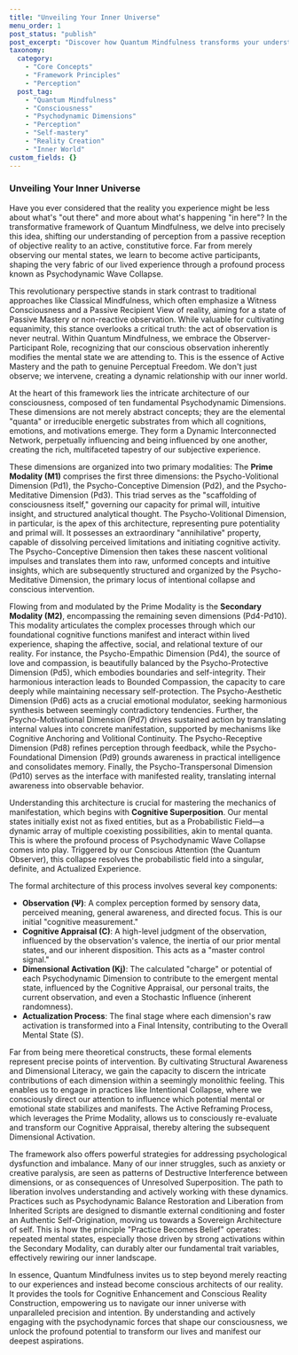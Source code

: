 ```yaml
---
title: "Unveiling Your Inner Universe"
menu_order: 1
post_status: "publish"
post_excerpt: "Discover how Quantum Mindfulness transforms your understanding of reality from passive reception to active co-creation. This framework reveals the profound mechanics of Psychodynamic Wave Collapse and the intricate architecture of your consciousness, empowering you to shape your inner world and manifest desired experiences. Learn to navigate your mental landscape and become the conscious architect of your reality."
taxonomy:
  category:
    - "Core Concepts"
    - "Framework Principles"
    - "Perception"
  post_tag:
    - "Quantum Mindfulness"
    - "Consciousness"
    - "Psychodynamic Dimensions"
    - "Perception"
    - "Self-mastery"
    - "Reality Creation"
    - "Inner World"
custom_fields: {}
---
```


### Unveiling Your Inner Universe

Have you ever considered that the reality you experience might be less about what's "out there" and more about what's happening "in here"? In the transformative framework of Quantum Mindfulness, we delve into precisely this idea, shifting our understanding of perception from a passive reception of objective reality to an active, constitutive force. Far from merely observing our mental states, we learn to become active participants, shaping the very fabric of our lived experience through a profound process known as Psychodynamic Wave Collapse.

This revolutionary perspective stands in stark contrast to traditional approaches like Classical Mindfulness, which often emphasize a Witness Consciousness and a Passive Recipient View of reality, aiming for a state of Passive Mastery or non-reactive observation. While valuable for cultivating equanimity, this stance overlooks a critical truth: the act of observation is never neutral. Within Quantum Mindfulness, we embrace the Observer-Participant Role, recognizing that our conscious observation inherently modifies the mental state we are attending to. This is the essence of Active Mastery and the path to genuine Perceptual Freedom. We don't just observe; we intervene, creating a dynamic relationship with our inner world.

At the heart of this framework lies the intricate architecture of our consciousness, composed of ten fundamental Psychodynamic Dimensions. These dimensions are not merely abstract concepts; they are the elemental "quanta" or irreducible energetic substrates from which all cognitions, emotions, and motivations emerge. They form a Dynamic Interconnected Network, perpetually influencing and being influenced by one another, creating the rich, multifaceted tapestry of our subjective experience.

These dimensions are organized into two primary modalities:
The **Prime Modality (M1)** comprises the first three dimensions: the Psycho-Volitional Dimension (Pd1), the Psycho-Conceptive Dimension (Pd2), and the Psycho-Meditative Dimension (Pd3). This triad serves as the "scaffolding of consciousness itself," governing our capacity for primal will, intuitive insight, and structured analytical thought. The Psycho-Volitional Dimension, in particular, is the apex of this architecture, representing pure potentiality and primal will. It possesses an extraordinary "annihilative" property, capable of dissolving perceived limitations and initiating cognitive activity. The Psycho-Conceptive Dimension then takes these nascent volitional impulses and translates them into raw, unformed concepts and intuitive insights, which are subsequently structured and organized by the Psycho-Meditative Dimension, the primary locus of intentional collapse and conscious intervention.

Flowing from and modulated by the Prime Modality is the **Secondary Modality (M2)**, encompassing the remaining seven dimensions (Pd4-Pd10). This modality articulates the complex processes through which our foundational cognitive functions manifest and interact within lived experience, shaping the affective, social, and relational texture of our reality. For instance, the Psycho-Empathic Dimension (Pd4), the source of love and compassion, is beautifully balanced by the Psycho-Protective Dimension (Pd5), which embodies boundaries and self-integrity. Their harmonious interaction leads to Bounded Compassion, the capacity to care deeply while maintaining necessary self-protection. The Psycho-Aesthetic Dimension (Pd6) acts as a crucial emotional modulator, seeking harmonious synthesis between seemingly contradictory tendencies. Further, the Psycho-Motivational Dimension (Pd7) drives sustained action by translating internal values into concrete manifestation, supported by mechanisms like Cognitive Anchoring and Volitional Continuity. The Psycho-Receptive Dimension (Pd8) refines perception through feedback, while the Psycho-Foundational Dimension (Pd9) grounds awareness in practical intelligence and consolidates memory. Finally, the Psycho-Transpersonal Dimension (Pd10) serves as the interface with manifested reality, translating internal awareness into observable behavior.

Understanding this architecture is crucial for mastering the mechanics of manifestation, which begins with **Cognitive Superposition**. Our mental states initially exist not as fixed entities, but as a Probabilistic Field—a dynamic array of multiple coexisting possibilities, akin to mental quanta. This is where the profound process of Psychodynamic Wave Collapse comes into play. Triggered by our Conscious Attention (the Quantum Observer), this collapse resolves the probabilistic field into a singular, definite, and Actualized Experience.

The formal architecture of this process involves several key components:
*   **Observation (Ψ)**: A complex perception formed by sensory data, perceived meaning, general awareness, and directed focus. This is our initial "cognitive measurement."
*   **Cognitive Appraisal (C)**: A high-level judgment of the observation, influenced by the observation's valence, the inertia of our prior mental states, and our inherent disposition. This acts as a "master control signal."
*   **Dimensional Activation (Kj)**: The calculated "charge" or potential of each Psychodynamic Dimension to contribute to the emergent mental state, influenced by the Cognitive Appraisal, our personal traits, the current observation, and even a Stochastic Influence (inherent randomness).
*   **Actualization Process**: The final stage where each dimension's raw activation is transformed into a Final Intensity, contributing to the Overall Mental State (S).

Far from being mere theoretical constructs, these formal elements represent precise points of intervention. By cultivating Structural Awareness and Dimensional Literacy, we gain the capacity to discern the intricate contributions of each dimension within a seemingly monolithic feeling. This enables us to engage in practices like Intentional Collapse, where we consciously direct our attention to influence which potential mental or emotional state stabilizes and manifests. The Active Reframing Process, which leverages the Prime Modality, allows us to consciously re-evaluate and transform our Cognitive Appraisal, thereby altering the subsequent Dimensional Activation.

The framework also offers powerful strategies for addressing psychological dysfunction and imbalance. Many of our inner struggles, such as anxiety or creative paralysis, are seen as patterns of Destructive Interference between dimensions, or as consequences of Unresolved Superposition. The path to liberation involves understanding and actively working with these dynamics. Practices such as Psychodynamic Balance Restoration and Liberation from Inherited Scripts are designed to dismantle external conditioning and foster an Authentic Self-Origination, moving us towards a Sovereign Architecture of self. This is how the principle "Practice Becomes Belief" operates: repeated mental states, especially those driven by strong activations within the Secondary Modality, can durably alter our fundamental trait variables, effectively rewiring our inner landscape.

In essence, Quantum Mindfulness invites us to step beyond merely reacting to our experiences and instead become conscious architects of our reality. It provides the tools for Cognitive Enhancement and Conscious Reality Construction, empowering us to navigate our inner universe with unparalleled precision and intention. By understanding and actively engaging with the psychodynamic forces that shape our consciousness, we unlock the profound potential to transform our lives and manifest our deepest aspirations.